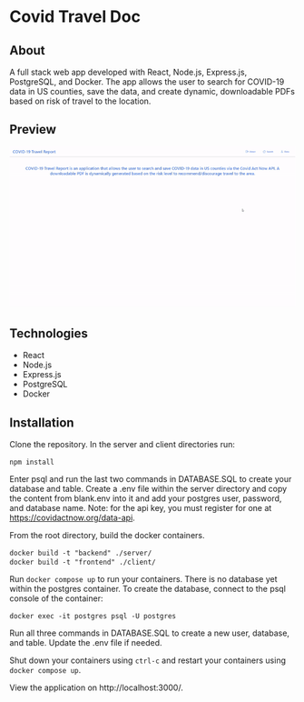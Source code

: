 # Covid Travel Doc
## About
A full stack web app developed with React, Node.js, Express.js, PostgreSQL, and Docker. The app allows the user to search for COVID-19 data in US counties, save the data, and create dynamic, downloadable PDFs based on risk of travel to the location. 
## Preview
![](Covidtravelgif.gif)
## Technologies
- React
- Node.js
- Express.js
- PostgreSQL
- Docker
## Installation
Clone the repository. In the server and client directories run:
```
npm install
```
Enter psql and run the last two commands in DATABASE.SQL to create your database and table. Create a .env file within the server directory and copy the content from blank.env into it and add your postgres user, password, and database name. Note: for the api key, you must register for one at https://covidactnow.org/data-api.

From the root directory, build the docker containers. 
```
docker build -t "backend" ./server/
docker build -t "frontend" ./client/
```
Run ```docker compose up``` to run your containers. There is no database yet within the postgres container. To create the database, connect to the psql console of the container:
```
docker exec -it postgres psql -U postgres
```
Run all three commands in DATABASE.SQL to create a new user, database, and table. Update the .env file if needed.

Shut down your containers using ```ctrl-c``` and restart your containers using ```docker compose up```.

View the application on http://localhost:3000/.
